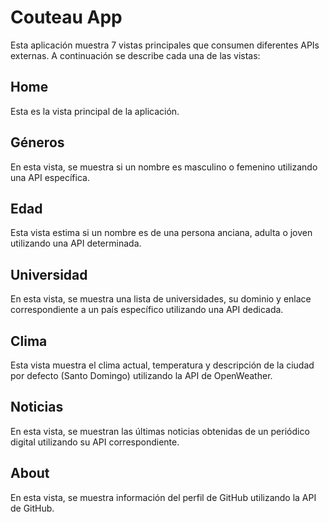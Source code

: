# Couteau App

Esta aplicación muestra 7 vistas principales que consumen diferentes APIs externas. A continuación se describe cada una de las vistas:

## Home
Esta es la vista principal de la aplicación.

## Géneros
En esta vista, se muestra si un nombre es masculino o femenino utilizando una API específica.

## Edad
Esta vista estima si un nombre es de una persona anciana, adulta o joven utilizando una API determinada.

## Universidad
En esta vista, se muestra una lista de universidades, su dominio y enlace correspondiente a un país específico utilizando una API dedicada.

## Clima
Esta vista muestra el clima actual, temperatura y descripción de la ciudad por defecto (Santo Domingo) utilizando la API de OpenWeather.

## Noticias
En esta vista, se muestran las últimas noticias obtenidas de un periódico digital utilizando su API correspondiente.

## About
En esta vista, se muestra información del perfil de GitHub utilizando la API de GitHub.


